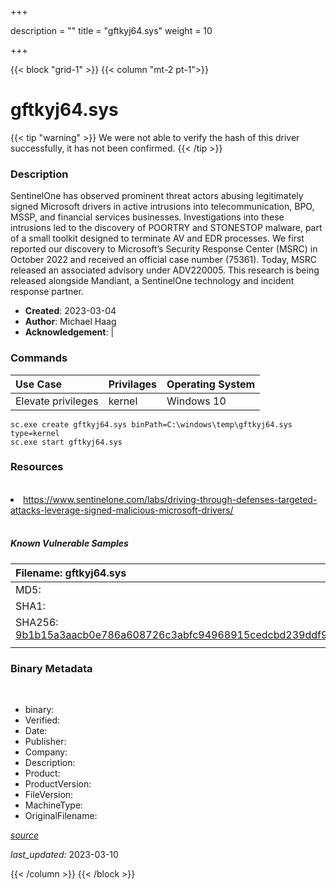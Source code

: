 +++

description = ""
title = "gftkyj64.sys"
weight = 10

+++


{{< block "grid-1" >}}
{{< column "mt-2 pt-1">}}




# gftkyj64.sys 


{{< tip "warning" >}}
We were not able to verify the hash of this driver successfully, it has not been confirmed.
{{< /tip >}}




### Description


SentinelOne has observed prominent threat actors abusing legitimately signed Microsoft drivers in active intrusions into telecommunication, BPO, MSSP, and financial services businesses.
Investigations into these intrusions led to the discovery of POORTRY and STONESTOP malware, part of a small toolkit designed to terminate AV and EDR processes.
We first reported our discovery to Microsoft’s Security Response Center (MSRC) in October 2022 and received an official case number (75361). Today, MSRC released an associated advisory under ADV220005.
This research is being released alongside Mandiant, a SentinelOne technology and incident response partner. 


- **Created**: 2023-03-04
- **Author**: Michael Haag
- **Acknowledgement**:  | [](https://twitter.com/)

### Commands

| Use Case | Privilages | Operating System | 
|:---- | ---- | ---- |
| Elevate privileges | kernel | Windows 10 |

```
sc.exe create gftkyj64.sys binPath=C:\windows\temp\gftkyj64.sys type=kernel
sc.exe start gftkyj64.sys
```

### Resources
<br>


<li><a href="https://www.sentinelone.com/labs/driving-through-defenses-targeted-attacks-leverage-signed-malicious-microsoft-drivers/">https://www.sentinelone.com/labs/driving-through-defenses-targeted-attacks-leverage-signed-malicious-microsoft-drivers/</a></li>


<br>


##### Known Vulnerable Samples

| Filename: gftkyj64.sys |
|:---- |
|MD5: <a href="https://www.virustotal.com/gui/file/{&#39;Filename&#39;: &#39;gftkyj64.sys&#39;, &#39;MD5&#39;: &#39;&#39;, &#39;SHA1&#39;: &#39;&#39;, &#39;SHA256&#39;: &#39;9b1b15a3aacb0e786a608726c3abfc94968915cedcbd239ddf903c4a54bfcf0c\n&#39;}"></a>|
|SHA1: <a href="https://www.virustotal.com/gui/file/{&#39;Filename&#39;: &#39;gftkyj64.sys&#39;, &#39;MD5&#39;: &#39;&#39;, &#39;SHA1&#39;: &#39;&#39;, &#39;SHA256&#39;: &#39;9b1b15a3aacb0e786a608726c3abfc94968915cedcbd239ddf903c4a54bfcf0c\n&#39;}"></a>|
|SHA256: <a href="https://www.virustotal.com/gui/file/{&#39;Filename&#39;: &#39;gftkyj64.sys&#39;, &#39;MD5&#39;: &#39;&#39;, &#39;SHA1&#39;: &#39;&#39;, &#39;SHA256&#39;: &#39;9b1b15a3aacb0e786a608726c3abfc94968915cedcbd239ddf903c4a54bfcf0c\n&#39;}">9b1b15a3aacb0e786a608726c3abfc94968915cedcbd239ddf903c4a54bfcf0c
</a>|




### Binary Metadata
<br>

- binary: 
- Verified: 
- Date: 
- Publisher: 
- Company: 
- Description: 
- Product: 
- ProductVersion: 
- FileVersion: 
- MachineType: 
- OriginalFilename: 

[*source*](https://github.com/magicsword-io/LOLDrivers/tree/main/yaml/gftkyj64.sys.yml)

*last_updated:* 2023-03-10


{{< /column >}}
{{< /block >}}

